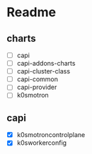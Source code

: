 # Readme

## charts

- [ ] capi
- [ ] capi-addons-charts
- [ ] capi-cluster-class
- [ ] capi-common
- [ ] capi-provider
- [ ] k0smotron

## capi

- [x] k0smotroncontrolplane
- [x] k0sworkerconfig
